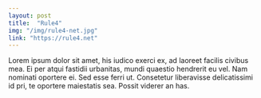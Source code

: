 ```yaml
---
layout: post
title:  "Rule4"
img: "/img/rule4-net.jpg"
link: "https://rule4.net"
---
```


Lorem ipsum dolor sit amet, his iudico exerci ex, ad laoreet facilis civibus mea. Ei per atqui fastidii urbanitas, mundi quaestio hendrerit eu vel. Nam nominati oportere ei. Sed esse ferri ut. Consetetur liberavisse delicatissimi id pri, te oportere maiestatis sea. Possit viderer an has.